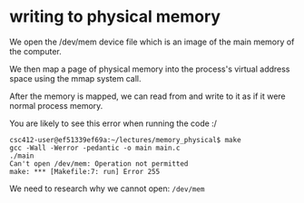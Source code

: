 # writing to physical memory

We open the /dev/mem device file which is an image of the main memory of the computer. 

We then map a page of physical memory into the process's virtual address space using the mmap system call. 

After the memory is mapped, we can read from and write to it as if it were normal process memory.

You are likely to see this error when running the code :/
```
csc412-user@ef51339ef69a:~/lectures/memory_physical$ make 
gcc -Wall -Werror -pedantic -o main main.c
./main
Can't open /dev/mem: Operation not permitted
make: *** [Makefile:7: run] Error 255
```
We need to research why we cannot open: `/dev/mem`
